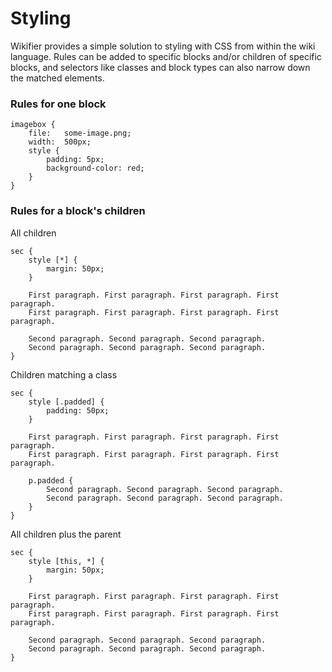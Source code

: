 # Styling

Wikifier provides a simple solution to styling with CSS from within the wiki
language. Rules can be added to specific blocks and/or children of specific
blocks, and selectors like classes and block types can also narrow down the
matched elements.

### Rules for one block

    imagebox {
        file:   some-image.png;
        width:  500px;
        style {
            padding: 5px;
            background-color: red;
        }
    }

### Rules for a block's children

All children

    sec {
        style [*] {
            margin: 50px;
        }

        First paragraph. First paragraph. First paragraph. First paragraph.
        First paragraph. First paragraph. First paragraph. First paragraph.

        Second paragraph. Second paragraph. Second paragraph.
        Second paragraph. Second paragraph. Second paragraph.
    }


Children matching a class

    sec {
        style [.padded] {
            padding: 50px;
        }

        First paragraph. First paragraph. First paragraph. First paragraph.
        First paragraph. First paragraph. First paragraph. First paragraph.

        p.padded {
            Second paragraph. Second paragraph. Second paragraph.
            Second paragraph. Second paragraph. Second paragraph.
        }
    }

All children plus the parent

    sec {
        style [this, *] {
            margin: 50px;
        }

        First paragraph. First paragraph. First paragraph. First paragraph.
        First paragraph. First paragraph. First paragraph. First paragraph.

        Second paragraph. Second paragraph. Second paragraph.
        Second paragraph. Second paragraph. Second paragraph.
    }
